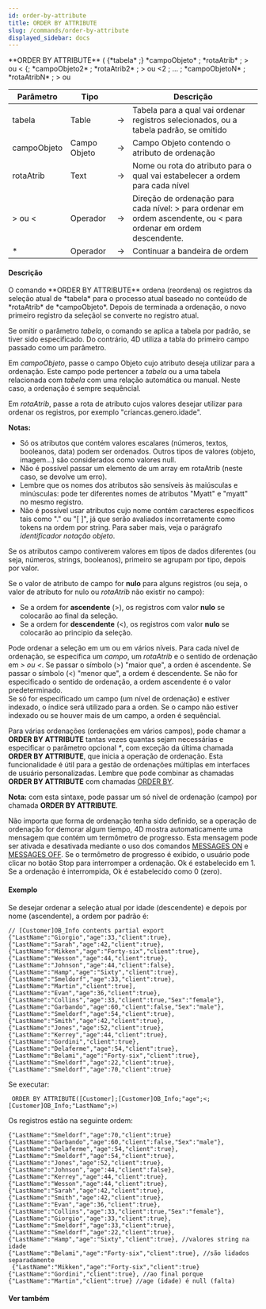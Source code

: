 ```yaml
---
id: order-by-attribute
title: ORDER BY ATTRIBUTE
slug: /commands/order-by-attribute
displayed_sidebar: docs
---
```


<!--REF #_command_.ORDER BY ATTRIBUTE.Syntax-->**ORDER BY ATTRIBUTE** ( {*tabela* ;} *campoObjeto* ; *rotaAtrib* ; > ou < {; *campoObjeto2* ; *rotaAtrib2* ; > ou <2 ; ... ; *campoObjetoN* ; *rotaAtribN* ; > ou <N} {; *} )<!-- END REF-->
<!--REF #_command_.ORDER BY ATTRIBUTE.Params-->
| Parâmetro | Tipo |  | Descrição |
| --- | --- | --- | --- |
| tabela | Table | &srarr; | Tabela para a qual vai ordenar registros selecionados, ou a tabela padrão, se omitido |
| campoObjeto | Campo Objeto | &srarr; | Campo Objeto contendo o atributo de ordenação |
| rotaAtrib | Text | &srarr; | Nome ou rota do atributo para o qual vai estabelecer a ordem para cada nível |
| > ou < | Operador | &srarr; | Direção de ordenação para cada nível: > para ordenar em ordem ascendente, ou < para ordenar em ordem descendente. |
| * | Operador | &srarr; | Continuar a bandeira de ordem |

<!-- END REF-->

#### Descrição 

<!--REF #_command_.ORDER BY ATTRIBUTE.Summary-->O comando **ORDER BY ATTRIBUTE** ordena (reordena) os registros da seleção atual de *tabela* para o processo atual baseado no conteúdo de *rotaAtrib* de *campoObjeto*.<!-- END REF--> Depois de terminada a ordenação, o novo primeiro registro da seleçãol se converte no registro atual. 

Se omitir o parâmetro *tabela*, o comando se aplica a tabela por padrão, se tiver sido especificado. Do contrário, 4D utiliza a tabla do primeiro campo passado como um parâmetro.

 Em *campoObjeto*, passe o campo Objeto cujo atributo deseja utilizar para a ordenação. Este campo pode pertencer a *tabela* ou a uma tabela relacionada com *tabela* com uma relação automática ou manual. Neste caso, a ordenação é sempre sequêncial.

Em *rotaAtrib*, passe a rota de atributo cujos valores desejar utilizar para ordenar os registros, por exemplo "criancas.genero.idade".

**Notas:** 

* Só os atributos que contém valores escalares (números, textos, booleanos, data) podem ser ordenados. Outros tipos de valores (objeto, imagem...) são considerados como valores null.
* Não é possível passar um elemento de um array em rotaAtrib (neste caso, se devolve um erro).
* Lembre que os nomes dos atributos são sensíveis às maiúsculas e minúsculas: pode ter diferentes nomes de atributos "Myatt" e "myatt" no mesmo registro.
* Não é possível usar atributos cujo nome contém caracteres específicos tais como "." ou "\[ \]", já que serão avaliados incorretamente como tokens na ordem por string. Para saber mais, veja o parágrafo *identificador notação objeto*.

Se os atributos campo contiverem valores em tipos de dados diferentes (ou seja, números, strings, booleanos), primeiro se agrupam por tipo, depois por valor.

Se o valor de atributo de campo for **nulo** para alguns registros (ou seja, o valor de atributo for nulo ou *rotaAtrib* não existir no campo):

* Se a ordem for **ascendente** (>), os registros com valor **nulo** se colocarão ao final da seleção.
* Se a ordem for **descendente** (<), os registros com valor **nulo** se colocarão ao principio da seleção.

Pode ordenar a seleção em um ou em vários níveis. Para cada nível de ordenação, se especifica um *campo*, um *rotaAtrib* e o sentido de ordenação em *\> ou <*. Se passar o símbolo (>) "maior que", a orden é ascendente. Se passar o símbolo (<) "menor que", a ordem é descendente. Se não for especificado o sentido de ordenação, a ordem ascendente é o valor predeterminado.   
Se só for especificado um campo (um nível de ordenação) e estiver indexado, o índice será utilizado para a orden. Se o campo não estiver indexado ou se houver mais de um campo, a orden é sequêncial.

Para várias ordenações (ordenações em vários campos), pode chamar a **ORDER BY ATTRIBUTE** tantas vezes quantas sejam necessárias e especificar o parâmetro opcional *\**, com exceção da última chamada **ORDER BY ATTRIBUTE**, que inicia a operação de ordenação. Esta funcionalidade é útil para a gestão de ordenações múltiplas em interfaces de usuário personalizadas. Lembre que pode combinar as chamadas **ORDER BY ATTRIBUTE** com chamadas [ORDER BY](order-by.md).

**Nota:** com esta sintaxe, pode passar um só nível de ordenação (campo) por chamada **ORDER BY ATTRIBUTE**.

Não importa que forma de ordenação tenha sido definido, se a operação de ordenação for demorar algum tiempo, 4D mostra automaticamente uma mensagem que contém um termômetro de progresso. Esta mensagem pode ser ativada e desativada mediante o uso dos comandos [MESSAGES ON](messages-on.md) e [MESSAGES OFF](messages-off.md). Se o termômetro de progresso é exibido, o usuário pode clicar no botão Stop para interromper a ordenação. Ok é estabelecido em 1\. Se a ordenação é interrompida, Ok é estabelecido como 0 (zero).

#### Exemplo 

Se desejar ordenar a seleção atual por idade (descendente) e depois por nome (ascendente), a ordem por padrão é:

```undefined
// [Customer]OB_Info contents partial export
{"LastName":"Giorgio","age":33,"client":true},
{"LastName":"Sarah","age":42,"client":true},
{"LastName":"Mikken","age":"Forty-six","client":true},
{"LastName":"Wesson","age":44,"client":true},
{"LastName":"Johnson","age":44,"client":false},
{"LastName":"Hamp","age":"Sixty","client":true},
{"LastName":"Smeldorf","age":33,"client":true},
{"LastName":"Martin","client":true],
{"LastName":"Evan","age":36,"client":true},
{"LastName":"Collins","age":33,"client":true,"Sex":"female"},
{"LastName":"Garbando","age":60,"client":false,"Sex":"male"},
{"LastName":"Smeldorf","age":54,"client":true},
{"LastName":"Smith","age":42,"client":true},
{"LastName":"Jones","age":52,"client":true},
{"LastName":"Kerrey","age":44,"client":true},
{"LastName":"Gordini","client":true},
{"LastName":"Delaferme","age":54,"client":true},
{"LastName":"Belami","age":"Forty-six","client":true},
{"LastName":"Smeldorf","age":22,"client":true},
{"LastName":"Smeldorf","age":70,"client":true}
```

Se executar:

```4d
 ORDER BY ATTRIBUTE([Customer];[Customer]OB_Info;"age";<;[Customer]OB_Info;"LastName";>)
```

Os registros estão na seguinte ordem:

```undefined
{"LastName":"Smeldorf","age":70,"client":true}
{"LastName":"Garbando","age":60,"client":false,"Sex":"male"},
{"LastName":"Delaferme","age":54,"client":true},
{"LastName":"Smeldorf","age":54,"client":true},
{"LastName":"Jones","age":52,"client":true},
{"LastName":"Johnson","age":44,"client":false},
{"LastName":"Kerrey","age":44,"client":true},
{"LastName":"Wesson","age":44,"client":true},
{"LastName":"Sarah","age":42,"client":true},
{"LastName":"Smith","age":42,"client":true},
{"LastName":"Evan","age":36,"client":true},
{"LastName":"Collins","age":33,"client":true,"Sex":"female"},
{"LastName":"Giorgio","age":33,"client":true},
{"LastName":"Smeldorf","age":33,"client":true},
{"LastName":"Smeldorf","age":22,"client":true},
{"LastName":"Hamp","age":"Sixty","client":true}, //valores string na idade
{"LastName":"Belami","age":"Forty-six","client":true}, //são lidados separadamente
 {"LastName":"Mikken","age":"Forty-six","client":true}
{"LastName":"Gordini","client":true}, //ao final porque
{"LastName":"Martin","client":true} //age (idade) é null (falta)
```

#### Ver também 

  